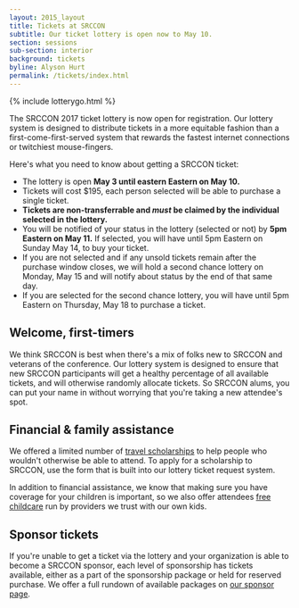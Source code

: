 ```yaml
---
layout: 2015_layout
title: Tickets at SRCCON
subtitle: Our ticket lottery is open now to May 10.
section: sessions
sub-section: interior
background: tickets
byline: Alyson Hurt
permalink: /tickets/index.html
---
```

{% include lotterygo.html %}

The SRCCON 2017 ticket lottery is now open for registration. Our lottery system is designed to distribute tickets in a more equitable fashion than a first-come-first-served system that rewards the fastest internet connections or twitchiest mouse-fingers.

Here's what you need to know about getting a SRCCON ticket:

* The lottery is open **May 3 until eastern Eastern on May 10.**
* Tickets will cost $195, each person selected will be able to purchase a single ticket.
* **Tickets are non-transferrable and _must_ be claimed by the individual selected in the lottery.**
* You will be notified of your status in the lottery (selected or not) by **5pm Eastern on May 11.** If selected, you will have until 5pm Eastern on Sunday May 14, to buy your ticket.
* If you are not selected and if any unsold tickets remain after the purchase window closes, we will hold a second chance lottery on Monday, May 15 and will notify about status by the end of that same day.
* If you are selected for the second chance lottery, you will have until 5pm Eastern on Thursday, May 18 to purchase a ticket.

## Welcome, first-timers

We think SRCCON is best when there's a mix of folks new to SRCCON and veterans of the conference. Our lottery system is designed to ensure that new SRCCON participants will get a healthy percentage of all available tickets, and will otherwise randomly allocate tickets. So SRCCON alums, you can put your name in without worrying that you're taking a new attendee's spot.

## Financial & family assistance

We offered a limited number of [travel scholarships](/scholarships) to help people who wouldn't otherwise be able to attend. To apply for a scholarship to SRCCON, use the form that is built into our lottery ticket request system.

In addition to financial assistance, we know that making sure you have coverage for your children is important, so we also offer attendees [free childcare](/childcare) run by providers we trust with our own kids.

## Sponsor tickets

If you're unable to get a ticket via the lottery and your organization is able to become a SRCCON sponsor, each level of sponsorship has tickets available, either as a part of the sponsorship package or held for reserved purchase. We offer a full rundown of available packages on [our sponsor page](/sponsors).
